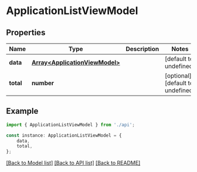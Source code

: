 # ApplicationListViewModel


## Properties

Name | Type | Description | Notes
------------ | ------------- | ------------- | -------------
**data** | [**Array&lt;ApplicationViewModel&gt;**](ApplicationViewModel.md) |  | [default to undefined]
**total** | **number** |  | [optional] [default to undefined]

## Example

```typescript
import { ApplicationListViewModel } from './api';

const instance: ApplicationListViewModel = {
    data,
    total,
};
```

[[Back to Model list]](../README.md#documentation-for-models) [[Back to API list]](../README.md#documentation-for-api-endpoints) [[Back to README]](../README.md)

